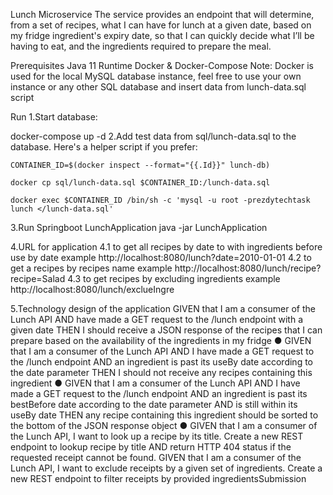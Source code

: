 Lunch Microservice
The service provides an endpoint that will determine, from a set of recipes, what I can have for lunch at a given date, based on my fridge ingredient's expiry date, so that I can quickly decide what I’ll be having to eat, and the ingredients required to prepare the meal.

Prerequisites
Java 11 Runtime
Docker & Docker-Compose
Note: Docker is used for the local MySQL database instance, feel free to use your own instance or any other SQL database and insert data from lunch-data.sql script

Run
1.Start database:

docker-compose up -d
2.Add test data from sql/lunch-data.sql to the database. Here's a helper script if you prefer:

```
CONTAINER_ID=$(docker inspect --format="{{.Id}}" lunch-db)
```

```
docker cp sql/lunch-data.sql $CONTAINER_ID:/lunch-data.sql
```

```
docker exec $CONTAINER_ID /bin/sh -c 'mysql -u root -prezdytechtask lunch </lunch-data.sql'
```
3.Run Springboot LunchApplication
java -jar LunchApplication

4.URL for application
4.1 to get all recipes by date to with ingredients before use by date example
http://localhost:8080/lunch?date=2010-01-01
4.2 to get a recipes by recipes name example
http://localhost:8080/lunch/recipe?recipe=Salad
4.3 to get recipes by excluding ingredients example
http://localhost:8080/lunch/exclueIngre

5.Technology design of the application
GIVEN that I am a consumer of the Lunch API AND have made a GET request to the /lunch
endpoint with a given date THEN I should receive a JSON response of the recipes that I can
prepare based on the availability of the ingredients in my fridge
● GIVEN that I am a consumer of the Lunch API AND I have made a GET request to the /lunch
endpoint AND an ingredient is past its useBy date according to the date parameter THEN I
should not receive any recipes containing this ingredient
● GIVEN that I am a consumer of the Lunch API AND I have made a GET request to the /lunch
endpoint AND an ingredient is past its bestBefore date according to the date parameter
AND is still within its useBy date THEN any recipe containing this ingredient should be sorted to
the bottom of the JSON response object
● GIVEN that I am a consumer of the Lunch API, I want to look up a recipe by its title. Create a new
REST endpoint to lookup recipe by title AND return HTTP 404 status if the requested receipt
cannot be found.
GIVEN that I am a consumer of the Lunch API, I want to exclude receipts by a given set of
ingredients. Create a new REST endpoint to filter receipts by provided ingredientsSubmission





